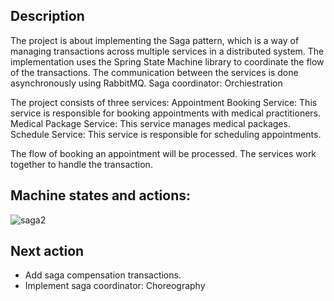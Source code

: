 ## Description

The project is about implementing the Saga pattern, which is a way of managing transactions across multiple services in a distributed system.
The implementation uses the Spring State Machine library to coordinate the flow of the transactions. 
The communication between the services is done asynchronously using RabbitMQ.
Saga coordinator: Orchiestration

The project consists of three services:
Appointment Booking Service: This service is responsible for booking appointments with medical practitioners.
Medical Package Service: This service manages medical packages.
Schedule Service: This service is responsible for scheduling appointments.

The flow of booking an appointment will be processed. The services work together to handle the transaction.



## Machine states and actions:

![saga2](https://user-images.githubusercontent.com/44610628/216183459-d5b42d08-64e4-49ee-b415-295413789c0f.png)


## Next action
- Add saga compensation transactions.
- Implement saga coordinator: Choreography
